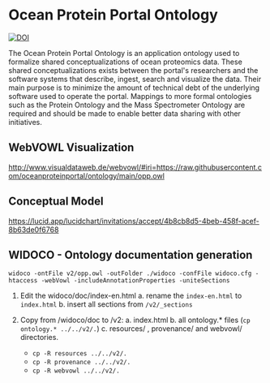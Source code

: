 # Ocean Protein Portal Ontology

[![DOI](https://zenodo.org/badge/305539938.svg)](https://zenodo.org/badge/latestdoi/305539938)

The Ocean Protein Portal Ontology is an application ontology used to formalize shared conceptualizations of ocean proteomics data. These shared conceptualizations exists between the portal's researchers and the software systems that describe, ingest, search and visualize the data. Their main purpose is to minimize the amount of technical debt of the underlying software used to operate the portal. Mappings to more formal ontologies such as the Protein Ontology and the Mass Spectrometer Ontology are required and should be made to enable better data sharing with other initiatives.


## WebVOWL Visualization

http://www.visualdataweb.de/webvowl/#iri=https://raw.githubusercontent.com/oceanproteinportal/ontology/main/opp.owl

## Conceptual Model

https://lucid.app/lucidchart/invitations/accept/4b8cb8d5-4beb-458f-acef-8b63de0f6768

## WIDOCO - Ontology documentation generation

`widoco -ontFile v2/opp.owl -outFolder ./widoco -confFile widoco.cfg -htaccess -webVowl -includeAnnotationProperties -uniteSections`

1. Edit the widoco/doc/index-en.html
  a. rename the `index-en.html` to `index.html`
  b. insert all sections from `/v2/_sections`


2. Copy from /widoco/doc to /v2:
  a. index.html
  b. all ontology.* files (`cp ontology.* ../../v2/.`)
  c. resources/ , provenance/ and webvowl/ directories.
    - `cp -R resources ../../v2/.`
    - `cp -R provenance ../../v2/.`
    - `cp -R webvowl ../../v2/.`


